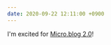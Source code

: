 ```yaml
---
date: 2020-09-22 12:11:00 +0900
---
```


I'm excited for [Micro.blog 2.0](https://www.manton.org/2020/09/21/microblog-will-launch.html)!
